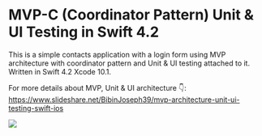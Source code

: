# MVP-C (Coordinator Pattern) Unit & UI Testing in Swift 4.2


This is a simple contacts application with a login form using MVP architecture with coordinator pattern and Unit & UI testing attached to it. 
Written in Swift 4.2 Xcode 10.1.


For more details about MVP, Unit & UI architecture 👇:
https://www.slideshare.net/BibinJoseph39/mvp-architecture-unit-ui-testing-swift-ios


![](AppOverViewGIF.gif)
